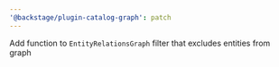 ```yaml
---
'@backstage/plugin-catalog-graph': patch
---
```


Add function to `EntityRelationsGraph` filter that excludes entities from graph
